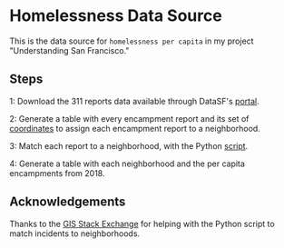 # Homelessness Data Source

This is the data source for `homelessness per capita` in my project "Understanding San Francisco."

## Steps

1: Download the 311 reports data available through DataSF's [portal](https://data.sfgov.org/City-Infrastructure/311-Cases/vw6y-z8j6).

2: Generate a table with every encampment report and its set of [coordinates](encampmentsPerCapita.R) to assign each encampment report to a neighborhood. 

3: Match each report to a neighborhood, with the Python [script](reportPlusNeighborhood.py).

4: Generate a table with each neighborhood and the per capita encampments from 2018. 


## Acknowledgements

Thanks to the [GIS Stack Exchange](https://gis.stackexchange.com/questions/250172/finding-out-if-coordinate-is-within-shapefile-shp-using-pyshp/250195) for helping with the Python script to match incidents to neighborhoods. 
